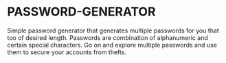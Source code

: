 # PASSWORD-GENERATOR
Simple password generator that generates multiple passwords for you
that too of desired length. Passwords are combination of alphanumeric
and certain special characters. 
Go on and explore multiple passwords and use them to secure your accounts from thefts.
